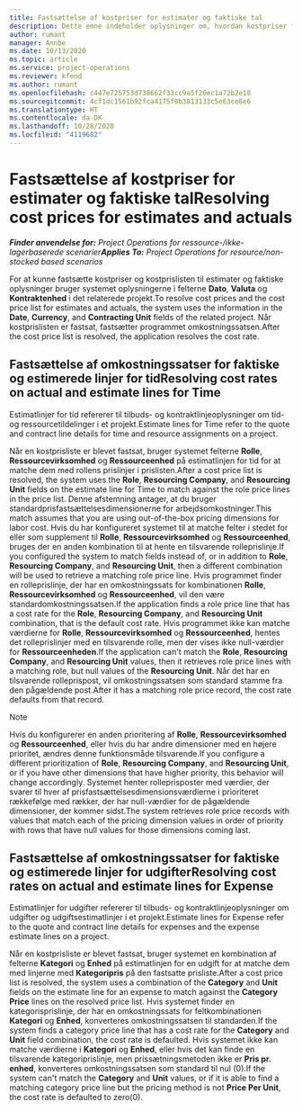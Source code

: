 ```yaml
---
title: Fastsættelse af kostpriser for estimater og faktiske tal
description: Dette emne indeholder oplysninger om, hvordan kostpriser for estimater og faktiske oplysninger fastsættes.
author: rumant
manager: Annbe
ms.date: 10/13/2020
ms.topic: article
ms.service: project-operations
ms.reviewer: kfend
ms.author: rumant
ms.openlocfilehash: c447e725753d738662f33cc9a5f20ec1a72b2e18
ms.sourcegitcommit: 4cf1dc1561b92fca4175f0b3813133c5e63ce8e6
ms.translationtype: HT
ms.contentlocale: da-DK
ms.lasthandoff: 10/28/2020
ms.locfileid: "4119682"
---
```

# <a name="resolving-cost-prices-for-estimates-and-actuals"></a><span data-ttu-id="85a79-103">Fastsættelse af kostpriser for estimater og faktiske tal</span><span class="sxs-lookup"><span data-stu-id="85a79-103">Resolving cost prices for estimates and actuals</span></span>

<span data-ttu-id="85a79-104">_**Finder anvendelse for:** Project Operations for ressource-/ikke-lagerbaserede scenarier_</span><span class="sxs-lookup"><span data-stu-id="85a79-104">_**Applies To:** Project Operations for resource/non-stocked based scenarios_</span></span>

<span data-ttu-id="85a79-105">For at kunne fastsætte kostpriser og kostprislisten til estimater og faktiske oplysninger bruger systemet oplysningerne i felterne **Dato**, **Valuta** og **Kontraktenhed** i det relaterede projekt.</span><span class="sxs-lookup"><span data-stu-id="85a79-105">To resolve cost prices and the cost price list for estimates and actuals, the system uses the information in the **Date**, **Currency**, and **Contracting Unit** fields of the related project.</span></span> <span data-ttu-id="85a79-106">Når kostprislisten er fastsat, fastsætter programmet omkostningssatsen.</span><span class="sxs-lookup"><span data-stu-id="85a79-106">After the cost price list is resolved, the application resolves the cost rate.</span></span>

## <a name="resolving-cost-rates-on-actual-and-estimate-lines-for-time"></a><span data-ttu-id="85a79-107">Fastsættelse af omkostningssatser for faktiske og estimerede linjer for tid</span><span class="sxs-lookup"><span data-stu-id="85a79-107">Resolving cost rates on actual and estimate lines for Time</span></span>

<span data-ttu-id="85a79-108">Estimatlinjer for tid refererer til tilbuds- og kontraktlinjeoplysninger om tid- og ressourcetildelinger i et projekt.</span><span class="sxs-lookup"><span data-stu-id="85a79-108">Estimate lines for Time refer to the quote and contract line details for time and resource assignments on a project.</span></span>

<span data-ttu-id="85a79-109">Når en kostprisliste er blevet fastsat, bruger systemet felterne **Rolle**, **Ressourcevirksomhed** og **Ressourceenhed** på estimatlinjen for tid for at matche dem med rollens prislinjer i prislisten.</span><span class="sxs-lookup"><span data-stu-id="85a79-109">After a cost price list is resolved, the system uses the **Role**, **Resourcing Company**, and **Resourcing Unit** fields on the estimate line for Time to match against the role price lines in the price list.</span></span> <span data-ttu-id="85a79-110">Denne afstemning antager, at du bruger standardprisfastsættelsesdimensionerne for arbejdsomkostninger.</span><span class="sxs-lookup"><span data-stu-id="85a79-110">This match assumes that you are using out-of-the-box pricing dimensions for labor cost.</span></span> <span data-ttu-id="85a79-111">Hvis du har konfigureret systemet til at matche felter i stedet for eller som supplement til **Rolle**, **Ressourcevirksomhed** og **Ressourceenhed**, bruges der en anden kombination til at hente en tilsvarende rolleprislinje.</span><span class="sxs-lookup"><span data-stu-id="85a79-111">If you configured the system to match fields instead of, or in addition to **Role**, **Resourcing Company**, and **Resourcing Unit**, then a different combination will be used to retrieve a matching role price line.</span></span> <span data-ttu-id="85a79-112">Hvis programmet finder en rolleprislinje, der har en omkostningssats for kombinationen **Rolle**, **Ressourcevirksomhed** og **Ressourceenhed**, vil den være standardomkostningssatsen.</span><span class="sxs-lookup"><span data-stu-id="85a79-112">If the application finds a role price line that has a cost rate for the **Role**, **Resourcing Company**, and **Resourcing Unit** combination, that is the default cost rate.</span></span> <span data-ttu-id="85a79-113">Hvis programmet ikke kan matche værdierne for **Rolle**, **Ressourcevirksomhed** og **Ressourceenhed**, hentes det rolleprislinjer med en tilsvarende rolle, men der vises ikke null-værdier for **Ressourceenheden**.</span><span class="sxs-lookup"><span data-stu-id="85a79-113">If the application can't match the **Role**, **Resourcing Company**, and **Resourcing Unit** values, then it retrieves role price lines with a matching role, but null values of the **Resourcing Unit**.</span></span> <span data-ttu-id="85a79-114">Når det har en tilsvarende rolleprispost, vil omkostningssatsen som standard stamme fra den pågældende post.</span><span class="sxs-lookup"><span data-stu-id="85a79-114">After it has a matching role price record, the cost rate defaults from that record.</span></span> 

> [!NOTE]
> <span data-ttu-id="85a79-115">Hvis du konfigurerer en anden prioritering af **Rolle**, **Ressourcevirksomhed** og **Ressourceenhed**, eller hvis du har andre dimensioner med en højere prioritet, ændres denne funktionsmåde tilsvarende.</span><span class="sxs-lookup"><span data-stu-id="85a79-115">If you configure a different prioritization of **Role**, **Resourcing Company**, and **Resourcing Unit**, or if you have other dimensions that have higher priority, this behavior will change accordingly.</span></span> <span data-ttu-id="85a79-116">Systemet henter rolleprisposter med værdier, der svarer til hver af prisfastsættelsesdimensionsværdierne i prioriteret rækkefølge med rækker, der har null-værdier for de pågældende dimensioner, der kommer sidst.</span><span class="sxs-lookup"><span data-stu-id="85a79-116">The system retrieves role price records with values that match each of the pricing dimension values in order of priority with rows that have null values for those dimensions coming last.</span></span>

## <a name="resolving-cost-rates-on-actual-and-estimate-lines-for-expense"></a><span data-ttu-id="85a79-117">Fastsættelse af omkostningssatser for faktiske og estimerede linjer for udgifter</span><span class="sxs-lookup"><span data-stu-id="85a79-117">Resolving cost rates on actual and estimate lines for Expense</span></span>

<span data-ttu-id="85a79-118">Estimatlinjer for udgifter refererer til tilbuds- og kontraktlinjeoplysninger om udgifter og udgiftsestimatlinjer i et projekt.</span><span class="sxs-lookup"><span data-stu-id="85a79-118">Estimate lines for Expense refer to the quote and contract line details for expenses and the expense estimate lines on a project.</span></span>

<span data-ttu-id="85a79-119">Når en kostprisliste er blevet fastsat, bruger systemet en kombination af felterne **Kategori** og **Enhed** på estimatlinjen for en udgift for at matche dem med linjerne med **Kategoripris** på den fastsatte prisliste.</span><span class="sxs-lookup"><span data-stu-id="85a79-119">After a cost price list is resolved, the system uses a combination of the **Category** and **Unit** fields on the estimate line for an expense to match against the **Category Price** lines on the resolved price list.</span></span> <span data-ttu-id="85a79-120">Hvis systemet finder en kategorisprislinje, der har en omkostningssats for feltkombinationen **Kategori** og **Enhed**, konverteres omkostningssatsen til standarden.</span><span class="sxs-lookup"><span data-stu-id="85a79-120">If the system finds a category price line that has a cost rate for the **Category** and **Unit** field combination, the cost rate is defaulted.</span></span> <span data-ttu-id="85a79-121">Hvis systemet ikke kan matche værdierne i **Kategori** og **Enhed**, eller hvis det kan finde en tilsvarende kategoriprislinje, men prissætningsmetoden ikke er **Pris pr. enhed**, konverteres omkostningssatsen som standard til nul (0).</span><span class="sxs-lookup"><span data-stu-id="85a79-121">If the system can't match the **Category** and **Unit** values, or if it is able to find a matching category price line but the pricing method is not **Price Per Unit**, the cost rate is defaulted to zero(0).</span></span>
